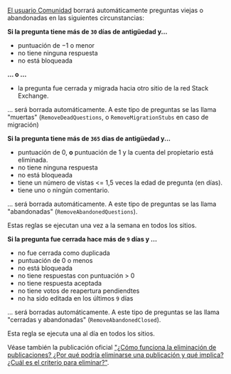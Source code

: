 [El usuario Comunidad][1] borrará automáticamente preguntas viejas o abandonadas en las siguientes circunstancias:

**Si la pregunta tiene más de `30` días de antigüedad y...**

- puntuación de −1 o menor
- no tiene ninguna respuesta
- no está bloqueada

**... o ...**

- la pregunta fue cerrada y migrada hacia otro sitio de la red Stack Exchange.

... será borrada automáticamente. A este tipo de preguntas se las llama "muertas" (`RemoveDeadQuestions`, o `RemoveMigrationStubs` en caso de migración)

**Si la pregunta tiene más de `365` dias de antigüedad y...**

- puntuación de 0, **o** puntuación de 1 y la cuenta del propietario está eliminada.
- no tiene ninguna respuesta
- no está bloqueada
- tiene un número de vistas <= 1,5 veces la edad de pregunta (en días).
- tiene uno o ningún comentario.

... será borrada automáticamente. A este tipo de preguntas se las llama "abandonadas" (`RemoveAbandonedQuestions`).

Estas reglas se ejecutan una vez a la semana en todos los sitios.

**Si la pregunta fue cerrada hace más de `9` días y ...**

- no fue cerrada como duplicada
- puntuación de 0 o menos
- no está bloqueada
- no tiene respuestas con puntuación > 0
- no tiene respuesta aceptada
- no tiene votos de reapertura pendiendtes
- no ha sido editada en los últimos `9` días

... será borradas automáticamente. A este tipo de preguntas se las llama "cerradas y abandonadas" (`RemoveAbandonedClosed`).

Esta regla se ejecuta una al día en todos los sitios.

Véase también la publicación oficial ["¿Cómo funciona la eliminación de publicaciones? ¿Por qué podría eliminarse una publicación y qué implica? ¿Cuál es el criterio para eliminar?"][2].


  [1]: http://meta.stackexchange.com/q/19738
  [2]: https://es.meta.stackoverflow.com/q/1033/83
